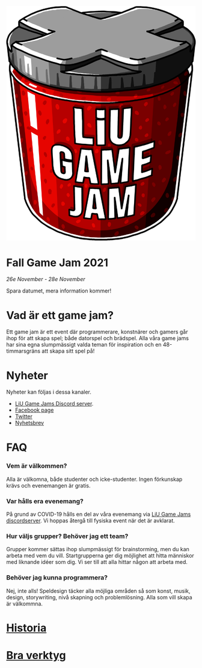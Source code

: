 <img src="/static/img/logga.png" alt="LiU Game Jam" id="gamejam-logo">

# Fall Game Jam 2021
*26e November - 28e November*

Spara datumet, mera information kommer!

# Vad är ett game jam?

Ett game jam är ett event där programmerare, konstnärer och gamers går ihop för
att skapa spel; både datorspel och brädspel. Alla våra game jams har sina egna
slumpmässigt valda teman för inspiration och en 48-timmarsgräns att skapa sitt
spel på!

# Nyheter

Nyheter kan följas i dessa kanaler. 

- [LiU Game Jams Discord server](https://discord.gg/eHgXYMS).
- [Facebook page](https://www.facebook.com/liugamejam/)
- [Twitter](https://twitter.com/LiuGameJam)
- [Nyhetsbrev](http://us12.campaign-archive2.com/home/?u=092a6fffba8f6063437a51495&id=c3863c4bf5)


# FAQ

### Vem är välkommen?

Alla är välkomna, både studenter och icke-studenter. Ingen förkunskap krävs och
evenemangen är gratis.

### Var hålls era evenemang?

På grund av COVID-19 hålls en del av våra evenemang via [LiU Game Jams
discordserver](https://discord.gg/tP2kDvgQKn). Vi hoppas återgå till fysiska
event när det är avklarat.

### Hur väljs grupper? Behöver jag ett team?

Grupper kommer sättas ihop slumpmässigt för brainstorming, men du kan arbeta
med vem du vill. Startgrupperna ger dig möjlighet att hitta människor med
liknande idéer som dig. Vi ser till att alla hittar någon att arbeta med.

### Behöver jag kunna programmera?

Nej, inte alls! Speldesign täcker alla möjliga områden så som konst, musik,
design, storywriting, nivå skapning och problemlösning. Alla som vill skapa är
välkommna.

# [Historia](/gamejam/history/se)

# [Bra verktyg](/gamejam/tools/se)
